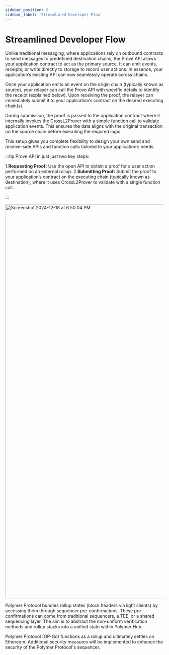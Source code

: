 ```yaml
---
sidebar_position: 2
sidebar_label: 'Streamlined Developer Flow'
---
```


# Streamlined Developer Flow
Unlike traditional messaging, where applications rely on outbound contracts to send messages to predefined destination chains, the Prove API allows your application contract to act as the primary source. It can emit events, receipts, or write directly to storage to record user actions. In essence, your application’s existing API can now seamlessly operate across chains.

Once your application emits an event on the origin chain (typically known as source), your relayer can call the Prove API with specific details to identify the receipt (explained below). Upon receiving the proof, the relayer can immediately submit it to your application’s contract on the desired executing chain(s).

During submission, the proof is passed to the application contract where it internally invokes the CrossL2Prover with a simple function call to validate application events. This ensures the data aligns with the original transaction on the source chain before executing the required logic.

This setup gives you complete flexibility to design your own send and receive-side APIs and function calls tailored to your application’s needs.

:::tip Prove API in just just two key steps:

1.**Requesting Proof:** Use the open API to obtain a proof for a user action performed on an external rollup.
2.**Submitting Proof:** Submit the proof to your application’s contract on the executing chain (typically known as destination), where it uses CrossL2Prover to validate with a single function call.

:::

<img width="1253" alt="Screenshot 2024-12-18 at 6 50 04 PM" src="https://github.com/user-attachments/assets/1f1d2a81-0996-4224-a578-8845e4eed139" />

Polymer Protocol bundles rollup states (block headers via light clients) by accessing them through sequencer pre-confirmations. These pre-confirmations can come from traditional sequencers, a TEE, or a shared sequencing layer. The aim is to abstract the non-uniform verification methods and rollup stacks into a unified state within Polymer Hub. 

Polymer Protocol (OP-Go) functions as a rollup and ultimately settles on Ethereum. Additional security measures will be implemented to enhance the security of the Polymer Protocol's sequencer.

